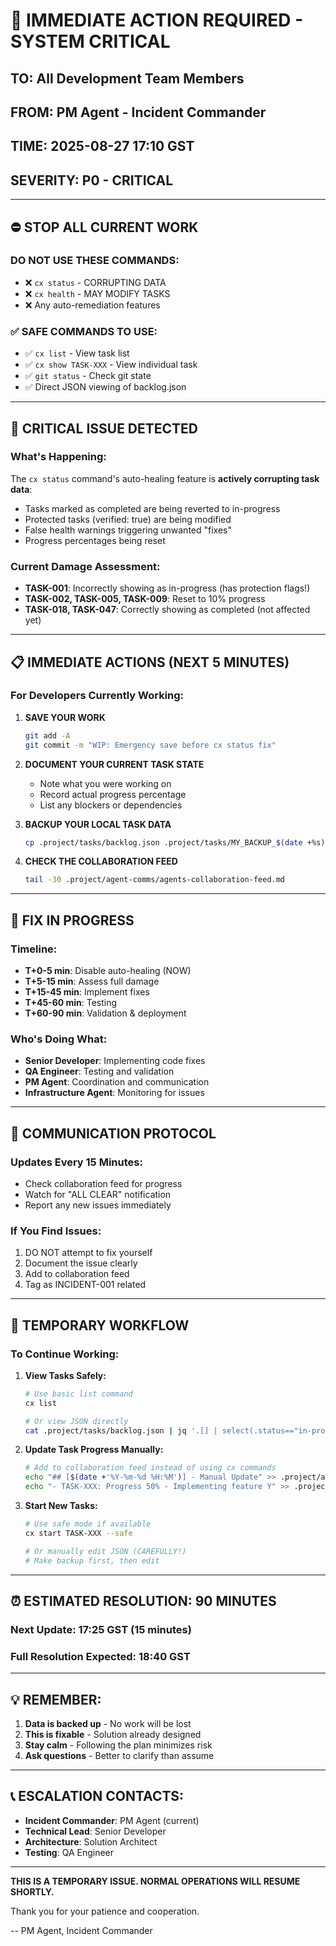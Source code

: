 # 🚨 IMMEDIATE ACTION REQUIRED - SYSTEM CRITICAL

## TO: All Development Team Members
## FROM: PM Agent - Incident Commander
## TIME: 2025-08-27 17:10 GST
## SEVERITY: P0 - CRITICAL

---

## ⛔ STOP ALL CURRENT WORK

### DO NOT USE THESE COMMANDS:
- ❌ `cx status` - CORRUPTING DATA
- ❌ `cx health` - MAY MODIFY TASKS
- ❌ Any auto-remediation features

### ✅ SAFE COMMANDS TO USE:
- ✅ `cx list` - View task list
- ✅ `cx show TASK-XXX` - View individual task
- ✅ `git status` - Check git state
- ✅ Direct JSON viewing of backlog.json

---

## 🔴 CRITICAL ISSUE DETECTED

### What's Happening:
The `cx status` command's auto-healing feature is **actively corrupting task data**:
- Tasks marked as completed are being reverted to in-progress
- Protected tasks (verified: true) are being modified
- False health warnings triggering unwanted "fixes"
- Progress percentages being reset

### Current Damage Assessment:
- **TASK-001**: Incorrectly showing as in-progress (has protection flags!)
- **TASK-002, TASK-005, TASK-009**: Reset to 10% progress
- **TASK-018, TASK-047**: Correctly showing as completed (not affected yet)

---

## 📋 IMMEDIATE ACTIONS (NEXT 5 MINUTES)

### For Developers Currently Working:

1. **SAVE YOUR WORK**
   ```bash
   git add -A
   git commit -m "WIP: Emergency save before cx status fix"
   ```

2. **DOCUMENT YOUR CURRENT TASK STATE**
   - Note what you were working on
   - Record actual progress percentage
   - List any blockers or dependencies

3. **BACKUP YOUR LOCAL TASK DATA**
   ```bash
   cp .project/tasks/backlog.json .project/tasks/MY_BACKUP_$(date +%s).json
   ```

4. **CHECK THE COLLABORATION FEED**
   ```bash
   tail -30 .project/agent-comms/agents-collaboration-feed.md
   ```

---

## 🔧 FIX IN PROGRESS

### Timeline:
- **T+0-5 min**: Disable auto-healing (NOW)
- **T+5-15 min**: Assess full damage
- **T+15-45 min**: Implement fixes
- **T+45-60 min**: Testing
- **T+60-90 min**: Validation & deployment

### Who's Doing What:
- **Senior Developer**: Implementing code fixes
- **QA Engineer**: Testing and validation  
- **PM Agent**: Coordination and communication
- **Infrastructure Agent**: Monitoring for issues

---

## 📢 COMMUNICATION PROTOCOL

### Updates Every 15 Minutes:
- Check collaboration feed for progress
- Watch for "ALL CLEAR" notification
- Report any new issues immediately

### If You Find Issues:
1. DO NOT attempt to fix yourself
2. Document the issue clearly
3. Add to collaboration feed
4. Tag as INCIDENT-001 related

---

## 🔄 TEMPORARY WORKFLOW

### To Continue Working:

1. **View Tasks Safely:**
   ```bash
   # Use basic list command
   cx list
   
   # Or view JSON directly
   cat .project/tasks/backlog.json | jq '.[] | select(.status=="in-progress")'
   ```

2. **Update Task Progress Manually:**
   ```bash
   # Add to collaboration feed instead of using cx commands
   echo "## [$(date +'%Y-%m-%d %H:%M')] - Manual Update" >> .project/agent-comms/agents-collaboration-feed.md
   echo "- TASK-XXX: Progress 50% - Implementing feature Y" >> .project/agent-comms/agents-collaboration-feed.md
   ```

3. **Start New Tasks:**
   ```bash
   # Use safe mode if available
   cx start TASK-XXX --safe
   
   # Or manually edit JSON (CAREFULLY!)
   # Make backup first, then edit
   ```

---

## ⏰ ESTIMATED RESOLUTION: 90 MINUTES

### Next Update: 17:25 GST (15 minutes)
### Full Resolution Expected: 18:40 GST

---

## 💡 REMEMBER:

1. **Data is backed up** - No work will be lost
2. **This is fixable** - Solution already designed
3. **Stay calm** - Following the plan minimizes risk
4. **Ask questions** - Better to clarify than assume

---

## 📞 ESCALATION CONTACTS:

- **Incident Commander**: PM Agent (current)
- **Technical Lead**: Senior Developer
- **Architecture**: Solution Architect
- **Testing**: QA Engineer

---

**THIS IS A TEMPORARY ISSUE. NORMAL OPERATIONS WILL RESUME SHORTLY.**

Thank you for your patience and cooperation.

-- PM Agent, Incident Commander